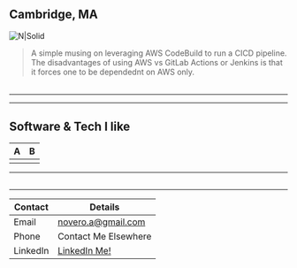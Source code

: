 
## Cambridge, MA

![N|Solid](https://ca.slack-edge.com/T0495HV8H-U01AM69UW3E-ae635702c574-72)

> A simple musing on leveraging AWS CodeBuild to run a CICD pipeline.  The disadvantages of using AWS vs GitLab Actions or Jenkins is that it forces one to be dependednt on AWS only.

###### 




___ 


____
## Software & Tech I like
| A| B |
| ------ | ------ |
||  
____
  
## 
___ 

| Contact | Details |
| ------ | ------ |
| Email | [novero.a\@gmail.com](mailto:novero.a@gmail.com?subject=GitHunLinker)|
| Phone | Contact Me Elsewhere  |
| LinkedIn | [LinkedIn Me!](www.linkedin.com/in/anovero) |
